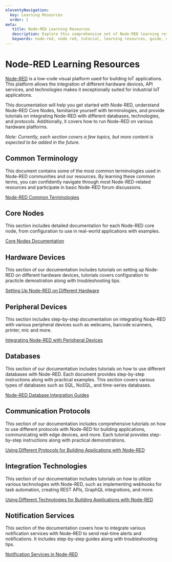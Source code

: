 ```yaml
---
eleventyNavigation:
  key: Learning Resources
  order: 1
meta:
   title: Node-RED Learning Resources
   description: Explore this comprehensive set of Node-RED learning resources, including how to set up Node-RED on various hardware platforms, its basic terminologies, integration of different databases, and more.
   keywords: node-red, node red, tutorial, learning resources, guide, node-red basics, node-red foundation. 
---
```


# Node-RED Learning Resources

[Node-RED](/node-red/) is a low-code visual platform used for building IoT applications. This platform allows the integration of different hardware devices, API services, and technologies makes it exceptionally suited for industrial IoT applications.

This documentation will help you get started with Node-RED, understand Node-RED Core Nodes, familiarize yourself with terminologies, and provide tutorials on integrating Node-RED with different databases, technologies, and protocols. Additionally, it covers how to run Node-RED on various hardware platforms.

*Note: Currently, each section covers a few topics, but more content is expected to be added in the future.*

## Common Terminology

This document contains some of the most common terminologies used in Node-RED communities and our resources. By learning these common terms, you can confidently navigate through most Node-RED-related resources and participate in basic Node-RED forum discussions.

[Node-RED Common Terminologies](/node-red/terminology/)

## Core Nodes

This section includes detailed documentation for each Node-RED core node, from configuration to use in real-world applications with examples.

[Core Nodes Documentation](/node-red/core-nodes/)

## Hardware Devices

This section of our documentation includes tutorials on setting up Node-RED on different hardware devices, tutorials covers configuration to practicle demostration along with troubleshooting tips.

[Setting Up Node-RED on Different Hardware](/node-red/hardware/)

## Peripheral Devices

This section includes step-by-step documentation on integrating Node-RED with various peripheral devices such as webcams, barcode scanners, printer, mic and more.

[Integrating Node-RED with Peripheral Devices](/node-red/peripheral/)

## Databases

This section of our documentation includes tutorials on how to use different databases with Node-RED. Each document provides step-by-step instructions along with practical examples. This section covers various types of databases such as SQL, NoSQL, and time-series databases.

[Node-RED Database Integration Guides](/node-red/database/)

## Communication Protocols

This section of our documentation includes comprehensive tutorials on how to use different protocols with Node-RED for building applications, communicating with edge devices, and more. Each tutorial provides step-by-step instructions along with practical demonstrations.

[Using Different Protocols for Building Applications with Node-RED](/node-red/protocol/)

## Integration Technologies

This section of our documentation includes tutorials on how to utilize various technologies with Node-RED, such as implementing webhooks for task automation, creating REST APIs, GraphQL integrations, and more.

[Using Different Technologies for Building Applications with Node-RED](/node-red/integration-technologies/)

## Notification Services

This section of the documentation covers how to integrate various notification services with Node-RED to send real-time alerts and notifications. It includes step-by-step guides along with troubleshooting tips.

[Notification Services in Node-RED](/node-red/notification/)
